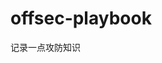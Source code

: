










































































# offsec-playbook
记录一点攻防知识

